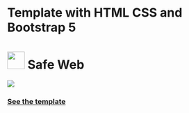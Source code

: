 # Template with HTML CSS and Bootstrap 5
<h1><img src="https://georgeakram-ga.github.io/template-Full-frontend-HTML-CSS-and-Bootstrap-5/img/logo.png" width="40" > Safe Web</h1>
<img src="https://c.top4top.io/p_26022hre10.jpg" >
<br>
<h3><a href="https://georgeakram-ga.github.io/template-Full-frontend-HTML-CSS-and-Bootstrap-5/" > See the template</a></h3>
